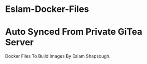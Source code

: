 # Eslam-Docker-Files

# Auto Synced From Private GiTea Server

Docker Files To Build Images By Eslam Shapsough.